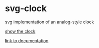 svg-clock
=========

svg implementation of an analog-style clock

[show the clock](https://rawgithub.com/AutoSponge/svg-clock/master/index.html)

[link to documentation](https://rawgithub.com/AutoSponge/svg-clock/master/docs/clock.html)
